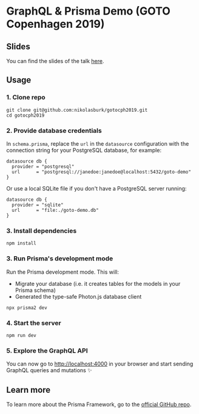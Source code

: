 # GraphQL & Prisma Demo (GOTO Copenhagen 2019)

## Slides

You can find the slides of the talk [here](https://www.slideshare.net/nburk/nextgeneration-api-development-with-graphql-and-prisma).

## Usage

### 1. Clone repo

```
git clone git@github.com:nikolasburk/gotocph2019.git
cd gotocph2019
```

### 2. Provide database credentials

In `schema.prisma`, replace the `url` in the `datasource` configuration with the connection string for your PostgreSQL database, for example:

```prisma
datasource db {
  provider = "postgresql"
  url      = "postgresql://janedoe:janedoe@localhost:5432/goto-demo"
}
```

Or use a local SQLite file if you don't have a PostgreSQL server running:

```prisma
datasource db {
  provider = "sqlite"
  url      = "file:./goto-demo.db"
}
```

### 3. Install dependencies

```
npm install
```

### 3. Run Prisma's development mode

Run the Prisma development mode. This will: 

- Migrate your database (i.e. it creates tables for the models in your Prisma schema)
- Generated the type-safe Photon.js database client

```
npx prisma2 dev
```

### 4. Start the server

```
npm run dev
```

### 5. Explore the GraphQL API

You can now go to [http://localhost:4000](http://localhost:4000) in your browser and start sending GraphQL queries and mutations ✨

## Learn more

To learn more about the Prisma Framework, go to the [official GitHub repo](https://github.com/prisma/prisma2).
